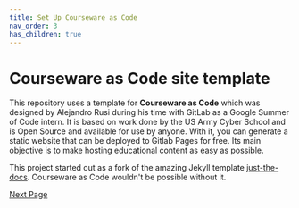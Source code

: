 ```yaml
---
title: Set Up Courseware as Code
nav_order: 3
has_children: true
---
```

# Courseware as Code site template

This repository uses a template for **Courseware as Code** which was designed by Alejandro Rusi during his time with GitLab as a Google Summer of Code intern. It is based on work done by the US Army Cyber School and is Open Source and available for use by anyone. With it, you can generate a static website that can be deployed to Gitlab Pages for free.
Its main objective is to make hosting educational content as easy as possible.

This project started out as a fork of the amazing Jekyll template [just-the-docs](https://pmarsceill.github.io/just-the-docs/).
Courseware as Code wouldn't be possible without it.


[Next Page](https://devops-education.gitlab.io/cwac-workshop/course/fork/)
